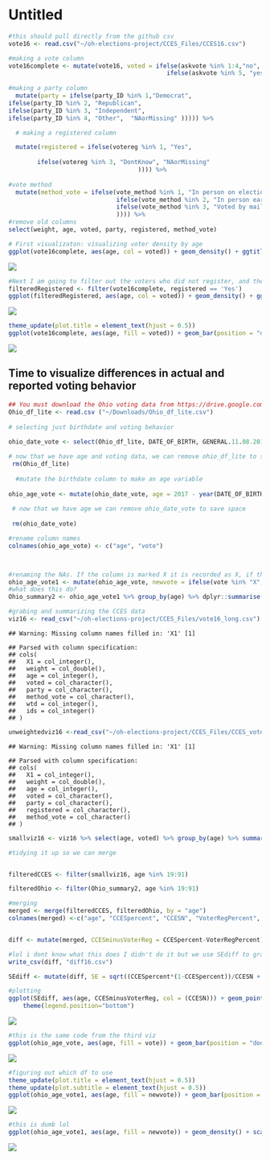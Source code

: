 Untitled
================

``` r
#this should pull directly from the github csv
vote16 <- read.csv("~/oh-elections-project/CCES_Files/CCES16.csv")
```

``` r
#making a vote column
vote16complete <- mutate(vote16, voted = ifelse(askvote %in% 1:4,"no",
                                            ifelse(askvote %in% 5, "yes",  "NAorMissing" ))) %>%
  
#making a party column
  mutate(party = ifelse(party_ID %in% 1,"Democrat",
ifelse(party_ID %in% 2, "Republican", 
ifelse(party_ID %in% 3, "Independent",
ifelse(party_ID %in% 4, "Other",  "NAorMissing" ))))) %>%

  # making a registered column

  mutate(registered = ifelse(votereg %in% 1, "Yes", 
                                                                           ifelse(votereg %in% 2, "No", 
        ifelse(votereg %in% 3, "DontKnow", "NAorMissing"
                                    )))) %>%
  
#vote method
  mutate(method_vote = ifelse(vote_method %in% 1, "In person on election day", 
                              ifelse(vote_method %in% 2, "In person early", 
                              ifelse(vote_method %in% 3, "Voted by mail or absentee", "Dontknow_skipped_notasked"
                              )))) %>%
#remove old columns
select(weight, age, voted, party, registered, method_vote)
```

``` r
# First visualizaton: visualizing voter density by age
ggplot(vote16complete, aes(age, col = voted)) + geom_density() + ggtitle('Density Plot of Voting Behavior by Age', subtitle =  'including unregistered respondents') + labs(col = "Did They Vote?")
```

![](Poster_Viz_files/figure-markdown_github/unnamed-chunk-3-1.png)

``` r
#Next I am going to filter out the voters who did not register, and then visualize density by age
filteredRegistered <- filter(vote16complete, registered == 'Yes')
ggplot(filteredRegistered, aes(age, col = voted)) + geom_density() + ggtitle('Density Plot of Voting Behavior by Age', subtitle =  'excluding unregistered respondents') + labs(col = "Did They Vote?")
```

![](Poster_Viz_files/figure-markdown_github/unnamed-chunk-3-2.png)

``` r
theme_update(plot.title = element_text(hjust = 0.5))
ggplot(vote16complete, aes(age, fill = voted)) + geom_bar(position = "dodge") + ylab('Total Count') + xlab("Age") + labs(fill = "Did They Vote?") + ggtitle('Reported Voting Behavior by Age')
```

![](Poster_Viz_files/figure-markdown_github/unnamed-chunk-4-1.png)

Time to visualize differences in actual and reported voting behavior
--------------------------------------------------------------------

``` r
## You must download the Ohio voting data from https://drive.google.com/open?id=0B16R3n7VKQteeEh5SmozTXRVb2s
Ohio_df_lite <- read.csv ("~/Downloads/Ohio_df_lite.csv")
 
# selecting just birthdate and voting behavior
 
ohio_date_vote <- select(Ohio_df_lite, DATE_OF_BIRTH, GENERAL.11.08.2016)  

# now that we have age and voting data, we can remove ohio_df_lite to save space
 rm(Ohio_df_lite) 
 
  #mutate the birthdate column to make an age variable
 
ohio_age_vote <- mutate(ohio_date_vote, age = 2017 - year(DATE_OF_BIRTH)) %>% filter(age < 99) %>% select(age,GENERAL.11.08.2016)
 
 # now that we have age we can remove ohio_date_vote to save space
 
 rm(ohio_date_vote)

#rename column names
colnames(ohio_age_vote) <- c("age", "vote")



#renaming the NAs. If the column is marked X it is recorded as X, if there is anything else it is changed to O
ohio_age_vote1 <- mutate(ohio_age_vote, newvote = ifelse(vote %in% "X", "X", "O"))
#what does this do?
Ohio_summary2 <- ohio_age_vote1 %>% group_by(age) %>% dplyr::summarise(perc = base::mean(newvote == "X"), n())
```

``` r
#grabing and summarizing the CCES data
viz16 <- read_csv("~/oh-elections-project/CCES_Files/vote16_long.csv")
```

    ## Warning: Missing column names filled in: 'X1' [1]

    ## Parsed with column specification:
    ## cols(
    ##   X1 = col_integer(),
    ##   weight = col_double(),
    ##   age = col_integer(),
    ##   voted = col_character(),
    ##   party = col_character(),
    ##   method_vote = col_character(),
    ##   wtd = col_integer(),
    ##   ids = col_integer()
    ## )

``` r
unweightedviz16 <-read_csv("~/oh-elections-project/CCES_Files/CCES_vote16.csv")
```

    ## Warning: Missing column names filled in: 'X1' [1]

    ## Parsed with column specification:
    ## cols(
    ##   X1 = col_integer(),
    ##   weight = col_double(),
    ##   age = col_integer(),
    ##   voted = col_character(),
    ##   party = col_character(),
    ##   registered = col_character(),
    ##   method_vote = col_character()
    ## )

``` r
smallviz16 <- viz16 %>% select(age, voted) %>% group_by(age) %>% summarize(percent_voted = base::mean(voted == "yes"), n())

#tidying it up so we can merge


filteredCCES <- filter(smallviz16, age %in% 19:91)

filteredOhio <- filter(Ohio_summary2, age %in% 19:91)

#merging
merged <- merge(filteredCCES, filteredOhio, by = "age")
colnames(merged) <-c("age", "CCESpercent", "CCESN", "VoterRegPercent", "VoterRegN")


diff <- mutate(merged, CCESminusVoterReg = CCESpercent-VoterRegPercent)

#lol i dont know what this does I didn't do it but we use SEdiff to graph at the end
write_csv(diff, "diff16.csv")

SEdiff <- mutate(diff, SE = sqrt((CCESpercent*(1-CCESpercent))/CCESN + ((VoterRegPercent*(1-VoterRegPercent))/VoterRegN)))
```

``` r
#plotting
ggplot(SEdiff, aes(age, CCESminusVoterReg, col = (CCESN))) + geom_point() + ylab('Reported Voting Behavior - Actual Voting Behavior') + labs(col = "Total Number of Voters by Age") +
    theme(legend.position="bottom")
```

![](Poster_Viz_files/figure-markdown_github/unnamed-chunk-6-1.png)

``` r
#this is the same code from the third viz
ggplot(ohio_age_vote, aes(age, fill = vote)) + geom_bar(position = "dodge") + ylab('Total Count') + labs(fill = "Did They Vote?") + ggtitle('Actual Voting Behavior', subtitle = "(Totals)" )
```

![](Poster_Viz_files/figure-markdown_github/unnamed-chunk-7-1.png)

``` r
#figuring out which df to use
theme_update(plot.title = element_text(hjust = 0.5))
theme_update(plot.subtitle = element_text(hjust = 0.5))
ggplot(ohio_age_vote1, aes(age, fill = newvote)) + geom_bar(position = "dodge") + ylab('Total Count') + xlab("Age") + ggtitle('Actual Voting Behavior by Age') + scale_fill_manual(values=c("#000000", "#FF0000"), name="Did They Vote?", breaks=c("O", "X"),  labels=c(" No", "Yes"))
```

![](Poster_Viz_files/figure-markdown_github/unnamed-chunk-8-1.png)

``` r
#this is dumb lol
ggplot(ohio_age_vote1, aes(age, fill = newvote)) + geom_density() + scale_fill_manual(values=c("#000000", "#FF0000"), name="Did They Vote?", breaks=c("O", "X"),  labels=c(" No", "Yes")) + ggtitle("this is dumb lol")
```

![](Poster_Viz_files/figure-markdown_github/unnamed-chunk-9-1.png)
